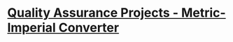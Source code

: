 # [Quality Assurance Projects - Metric-Imperial Converter](https://www.freecodecamp.org/learn/quality-assurance/quality-assurance-projects/metric-imperial-converter)